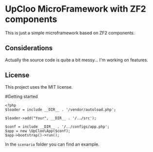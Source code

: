 # UpCloo MicroFramework with ZF2 components

This is just a simple microframework based on ZF2 components.

## Considerations

Actually the source code is quite a bit messy... I'm working on features.

## License

This project uses the MIT license.


#Getting started

```
<?php
$loader = include __DIR__ . '/vendor/autoload.php';

$loader->add("Your", __DIR__ . '/../src');

$conf = include __DIR__ . '/../configs/app.php';
$app = new \UpCloo\App($conf);
$app->bootstrap()->run();
```

In the `scenario` folder you can find an example.

